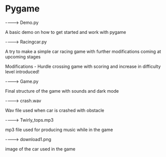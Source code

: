 # Pygame

---->  Demo.py


A basic demo on how to get started and work with pygame


----> Racingcar.py


A try to make a simple car racing game with further modifications coming at upcoming stages

Modifications - Hurdle crossing game with scoring and increase in difficulty level introduced!


----> Game.py


Final structure of the game with sounds and dark mode


----> crash.wav


Wav file used when car is crashed with obstacle


----> Twirly_tops.mp3


mp3 file used for producing music while in the game


----> download1.png


image of the car used in the game
